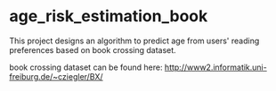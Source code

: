 # age_risk_estimation_book

This project designs an algorithm to predict age from users' reading preferences based on book crossing dataset.

book crossing dataset can be found here: http://www2.informatik.uni-freiburg.de/~cziegler/BX/

